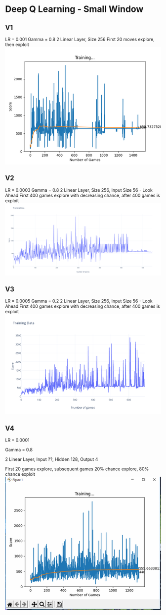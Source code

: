
# Deep Q Learning - Small Window

## V1
LR = 0.001
Gamma = 0.8
2 Linear Layer, Size 256
First 20 moves explore, then exploit
![V1](./V1.png)


## V2
LR = 0.0003
Gamma = 0.8
2 Linear Layer, Size 256, Input Size 56 - Look Ahead
First 400 games explore with decreasing chance, after 400 games is exploit
![V2](./V2.png)

## V3
LR = 0.0005
Gamma = 0.2
2 Linear Layer, Size 256, Input Size 56 - Look Ahead
First 400 games explore with decreasing chance, after 400 games is exploit
![V3](./V3.png)

## V4

LR = 0.0001

Gamma = 0.8

2 Linear Layer, Input ??, Hidden 128, Output 4

First 20 games explore, subsequent games 20% chance explore, 80% chance exploit
![V4](./V4.PNG)